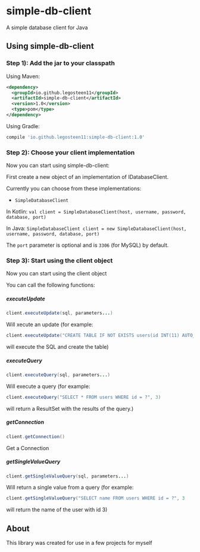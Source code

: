 # simple-db-client

A simple database client for Java

## Using simple-db-client

### Step 1): Add the jar to your classpath

Using Maven:
```xml
<dependency>
  <groupId>io.github.legosteen11</groupId>
  <artifactId>simple-db-client</artifactId>
  <version>1.0</version>
  <type>pom</type>
</dependency>
```

Using Gradle:
```groovy
compile 'io.github.legosteen11:simple-db-client:1.0'
```

### Step 2): Choose your client implementation

Now you can start using simple-db-client:

First create a new object of an implementation of IDatabaseClient. 

Currently you can choose from these implementations:
- `SimpleDatabaseClient`

In Kotlin:
`val client = SimpleDatabaseClient(host, username, password, database, port)`

In Java:
`SimpleDatabaseClient client = new SimpleDatabaseClient(host, username, password, database, port)`

The `port` parameter is optional and is `3306` (for MySQL) by default.

### Step 3): Start using the client object

Now you can start using the client object

You can call the following functions:
##### executeUpdate

```java
client.executeUpdate(sql, parameters...)
```

Will xecute an update (for example: 

```java
client.executeUpdate("CREATE TABLE IF NOT EXISTS users(id INT(11) AUTO_INCREMENT PRIMARY KEY, name VARCHAR(255))")
``` 
will execute the SQL and create the table)

##### executeQuery
```java
client.executeQuery(sql, parameters...)
``` 

Will execute a query (for example: 
```java
client.executeQuery("SELECT * FROM users WHERE id = ?", 3)
``` 

will return a ResultSet with the results of the query.)

##### getConnection
```java
client.getConnection()
``` 

Get a Connection

##### getSingleValueQuery
```java
client.getSingleValueQuery(sql, parameters...)
``` 

Will return a single value from a query (for example: 
```java
client.getSingleValueQuery("SELECT name FROM users WHERE id = ?", 3
``` 
will return the name of the user with id 3)

## About

This library was created for use in a few projects for myself

